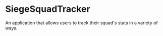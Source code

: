 # SiegeSquadTracker
 An application that allows users to track their squad's stats in a variety of ways.
